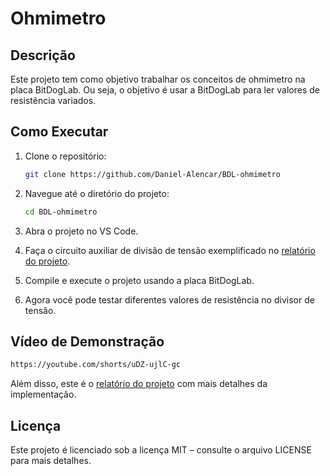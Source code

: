 # Ohmimetro

## Descrição
Este projeto tem como objetivo trabalhar os conceitos de ohmimetro na placa BitDogLab. Ou seja, o objetivo é usar a BitDogLab para ler valores de resistência variados.

## Como Executar
1. Clone o repositório:
   ```bash
   git clone https://github.com/Daniel-Alencar/BDL-ohmimetro
   ```
2. Navegue até o diretório do projeto:
   ```bash
   cd BDL-ohmimetro
   ```
3. Abra o projeto no VS Code.

4. Faça o circuito auxiliar de divisão de tensão exemplificado no [relatório do projeto](https://docs.google.com/document/d/1HNtWsciX1_C5fB8LvLlLe3hlGlVedoDq/edit?usp=sharing&ouid=104431951264694328022&rtpof=true&sd=true).
  
4. Compile e execute o projeto usando a placa BitDogLab.

5. Agora você pode testar diferentes valores de resistência no divisor de tensão.

## Vídeo de Demonstração
```bash
https://youtube.com/shorts/uDZ-ujlC-gc
```

Além disso, este é o [relatório do projeto](https://docs.google.com/document/d/1HNtWsciX1_C5fB8LvLlLe3hlGlVedoDq/edit?usp=sharing&ouid=104431951264694328022&rtpof=true&sd=true) com mais detalhes da implementação.

## Licença
Este projeto é licenciado sob a licença MIT – consulte o arquivo LICENSE para mais detalhes.

